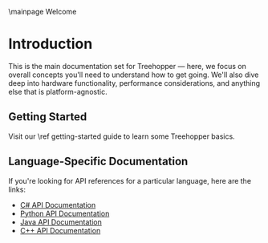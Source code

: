 \mainpage Welcome

# Introduction

This is the main documentation set for Treehopper — here, we focus on overall concepts you'll need to understand how to get going. We'll also dive deep into hardware functionality, performance considerations, and anything else that is platform-agnostic.

## Getting Started
Visit our \ref getting-started guide to learn some Treehopper basics.

## Language-Specific Documentation
If you're looking for API references for a particular language, here are the links:
- <a href="c-sharp">C# API Documentation</a>
- <a href="python">Python API Documentation</a>
- <a href="java">Java API Documentation</a>
- <a href="cpp">C++ API Documentation</a>